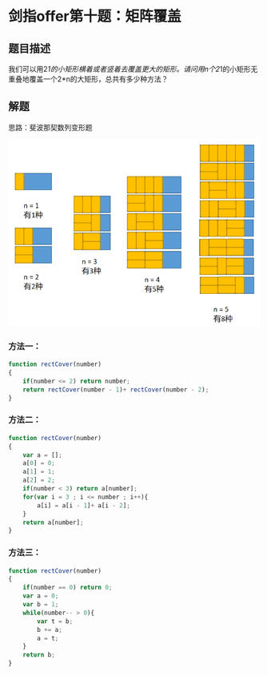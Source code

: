 # 剑指offer第十题：矩阵覆盖

## 题目描述

我们可以用2*1的小矩形横着或者竖着去覆盖更大的矩形。请问用n个2*1的小矩形无重叠地覆盖一个2*n的大矩形，总共有多少种方法？

## 解题

思路：斐波那契数列变形题

![image-20200202122559495](images/image-20200202122559495.png)

### 方法一：

```javascript
function rectCover(number)
{
    if(number <= 2) return number;
    return rectCover(number - 1)+ rectCover(number - 2);
}
```



### 方法二：

```javascript
function rectCover(number)
{
    var a = [];
    a[0] = 0;
    a[1] = 1;
    a[2] = 2;
    if(number < 3) return a[number];
    for(var i = 3 ; i <= number ; i++){
        a[i] = a[i - 1]+ a[i - 2];
    }
    return a[number];
}
```



### 方法三：

```javascript
function rectCover(number)
{
    if(number == 0) return 0;
    var a = 0;
    var b = 1;
    while(number-- > 0){
        var t = b;
        b += a;
        a = t;
    }
    return b;
}
```